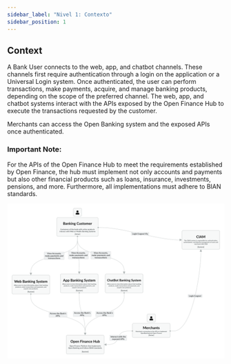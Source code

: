 ```yaml
---
sidebar_label: "Nivel 1: Contexto"
sidebar_position: 1
---
```


## Context
A Bank User connects to the web, app, and chatbot channels. These channels first require authentication through a login on the application or a Universal Login system.
Once authenticated, the user can perform transactions, make payments, acquire, and manage banking products, depending on the scope of the preferred channel.
The web, app, and chatbot systems interact with the APIs exposed by the Open Finance Hub to execute the transactions requested by the customer.

Merchants can access the Open Banking system and the exposed APIs once authenticated.

### Important Note:

For the APIs of the Open Finance Hub to meet the requirements established by Open Finance, the hub must implement not only accounts and payments but also other financial products such as loans, insurance, investments, pensions, and more. Furthermore, all implementations must adhere to BIAN standards.

![Contexto](./img/c4/Context_Diagram.png)

